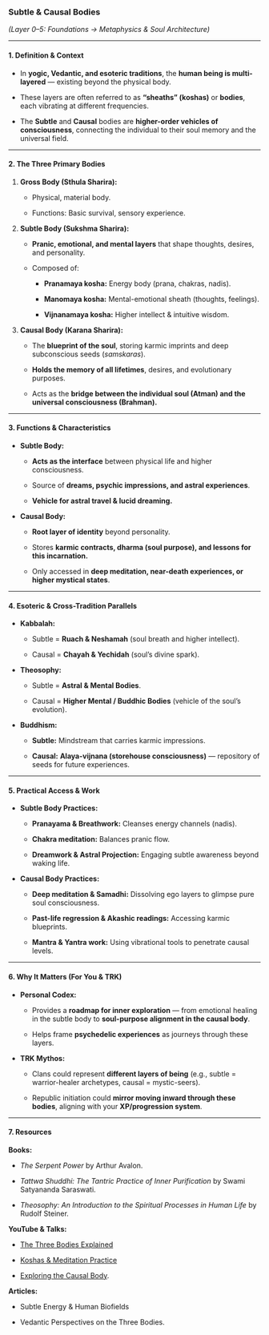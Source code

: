 ### **Subtle & Causal Bodies**

_(Layer 0–5: Foundations → Metaphysics & Soul Architecture)_

---

#### **1. Definition & Context**

- In **yogic, Vedantic, and esoteric traditions**, the **human being is multi-layered** — existing beyond the physical body.
    
- These layers are often referred to as **“sheaths” (koshas)** or **bodies**, each vibrating at different frequencies.
    
- The **Subtle** and **Causal** bodies are **higher-order vehicles of consciousness**, connecting the individual to their soul memory and the universal field.
    

---

#### **2. The Three Primary Bodies**

1. **Gross Body (Sthula Sharira):**
    
    - Physical, material body.
        
    - Functions: Basic survival, sensory experience.
        
2. **Subtle Body (Sukshma Sharira):**
    
    - **Pranic, emotional, and mental layers** that shape thoughts, desires, and personality.
        
    - Composed of:
        
        - **Pranamaya kosha:** Energy body (prana, chakras, nadis).
            
        - **Manomaya kosha:** Mental-emotional sheath (thoughts, feelings).
            
        - **Vijnanamaya kosha:** Higher intellect & intuitive wisdom.
            
3. **Causal Body (Karana Sharira):**
    
    - The **blueprint of the soul**, storing karmic imprints and deep subconscious seeds (_samskaras_).
        
    - **Holds the memory of all lifetimes**, desires, and evolutionary purposes.
        
    - Acts as the **bridge between the individual soul (Atman) and the universal consciousness (Brahman).**
        

---

#### **3. Functions & Characteristics**

- **Subtle Body:**
    
    - **Acts as the interface** between physical life and higher consciousness.
        
    - Source of **dreams, psychic impressions, and astral experiences**.
        
    - **Vehicle for astral travel & lucid dreaming.**
        
- **Causal Body:**
    
    - **Root layer of identity** beyond personality.
        
    - Stores **karmic contracts, dharma (soul purpose), and lessons for this incarnation.**
        
    - Only accessed in **deep meditation, near-death experiences, or higher mystical states**.
        

---

#### **4. Esoteric & Cross-Tradition Parallels**

- **Kabbalah:**
    
    - Subtle = **Ruach & Neshamah** (soul breath and higher intellect).
        
    - Causal = **Chayah & Yechidah** (soul’s divine spark).
        
- **Theosophy:**
    
    - Subtle = **Astral & Mental Bodies**.
        
    - Causal = **Higher Mental / Buddhic Bodies** (vehicle of the soul’s evolution).
        
- **Buddhism:**
    
    - **Subtle:** Mindstream that carries karmic impressions.
        
    - **Causal:** **Alaya-vijnana (storehouse consciousness)** — repository of seeds for future experiences.
        

---

#### **5. Practical Access & Work**

- **Subtle Body Practices:**
    
    - **Pranayama & Breathwork:** Cleanses energy channels (nadis).
        
    - **Chakra meditation:** Balances pranic flow.
        
    - **Dreamwork & Astral Projection:** Engaging subtle awareness beyond waking life.
        
- **Causal Body Practices:**
    
    - **Deep meditation & Samadhi:** Dissolving ego layers to glimpse pure soul consciousness.
        
    - **Past-life regression & Akashic readings:** Accessing karmic blueprints.
        
    - **Mantra & Yantra work:** Using vibrational tools to penetrate causal levels.
        

---

#### **6. Why It Matters (For You & TRK)**

- **Personal Codex:**
    
    - Provides a **roadmap for inner exploration** — from emotional healing in the subtle body to **soul-purpose alignment in the causal body**.
        
    - Helps frame **psychedelic experiences** as journeys through these layers.
        
- **TRK Mythos:**
    
    - Clans could represent **different layers of being** (e.g., subtle = warrior-healer archetypes, causal = mystic-seers).
        
    - Republic initiation could **mirror moving inward through these bodies**, aligning with your **XP/progression system**.
        

---

#### **7. Resources**

**Books:**

- _The Serpent Power_ by Arthur Avalon.
    
- _Tattwa Shuddhi: The Tantric Practice of Inner Purification_ by Swami Satyananda Saraswati.
    
- _Theosophy: An Introduction to the Spiritual Processes in Human Life_ by Rudolf Steiner.
    

**YouTube & Talks:**

- [The Three Bodies Explained](https://www.youtube.com/watch?v=Jj5qdcqY5Nc)
    
- [Koshas & Meditation Practice](https://www.youtube.com/watch?v=yw1Q9mQshXY)
    
- [Exploring the Causal Body](https://www.youtube.com/watch?v=uyj4Et0i_X4).
    

**Articles:**

- Subtle Energy & Human Biofields
    
- Vedantic Perspectives on the Three Bodies.